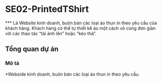 # SE02-PrintedTShirt
*** Là Website kinh doanh, buôn bán các loại áo thun in theo yêu cầu của khách hàng. Khách hàng có thể tự thiết kế áo một cách vô cùng đơn giản với các thao tác “tải ảnh lên” hoặc “kéo thả”.

## Tổng quan dự án
### Mô tả
*Webside kinh doanh, buôn bán các loại áo thun in theo yêu cầu.

